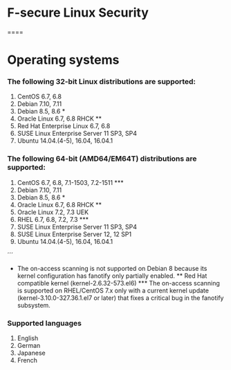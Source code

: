 # F-secure Linux Security
====

# Operating systems

### The following 32-bit Linux distributions are supported:

1. CentOS 6.7, 6.8
2. Debian 7.10, 7.11
3. Debian 8.5, 8.6 *
4. Oracle Linux 6.7, 6.8 RHCK **
5. Red Hat Enterprise Linux 6.7, 6.8
6. SUSE Linux Enterprise Server 11 SP3, SP4
7. Ubuntu 14.04.(4-5), 16.04, 16.04.1

### The following 64-bit (AMD64/EM64T) distributions are supported:

1. CentOS 6.7, 6.8, 7.1-1503, 7.2-1511 ***
2. Debian 7.10, 7.11
3. Debian 8.5, 8.6 *
4. Oracle Linux 6.7, 6.8 RHCK **
5. Oracle Linux 7.2, 7.3 UEK
6. RHEL 6.7, 6.8, 7.2, 7.3 ***
7. SUSE Linux Enterprise Server 11 SP3, SP4
8. SUSE Linux Enterprise Server 12, 12 SP1
9. Ubuntu 14.04.(4-5), 16.04, 16.04.1

´´´
* The on-access scanning is not supported on Debian 8 because its kernel configuration has fanotify only partially enabled.
** Red Hat compatible kernel (kernel-2.6.32-573.el6)
*** The on-access scanning is supported on RHEL/CentOS 7.x only with a current kernel update (kernel-3.10.0-327.36.1.el7 or later) that fixes a critical bug in the fanotify subsystem.

### Supported languages

1. English
2. German
3. Japanese
4. French

